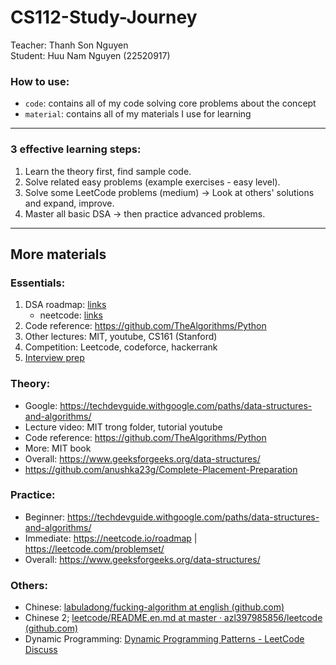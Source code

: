 # CS112-Study-Journey

Teacher: Thanh Son Nguyen \
Student: Huu Nam Nguyen (22520917)
### How to use:
- `code`: contains all of my code solving core problems about the concept
- `material`: contains all of my materials I use for learning
---

### 3 effective learning steps:
1. Learn the theory first, find sample code.
2. Solve related easy problems (example exercises - easy level).
3. Solve some LeetCode problems (medium) → Look at others' solutions and expand, improve.
4. Master all basic DSA → then practice advanced problems.

---
## More materials
### Essentials:
1. DSA roadmap: [links](https://roadmap.sh/computer-science)
    - neetcode: [links](https://neetcode.io/roadmap)
2. Code reference: https://github.com/TheAlgorithms/Python
3. Other lectures: MIT, youtube, CS161 (Stanford)
4. Competition: Leetcode, codeforce, hackerrank
5. [Interview prep](https://github.com/mGalarnyk/DataScienceInterview/blob/master/Algorithms/resources.md)


### Theory:
- Google: https://techdevguide.withgoogle.com/paths/data-structures-and-algorithms/
- Lecture video: MIT trong folder, tutorial youtube
- Code reference: https://github.com/TheAlgorithms/Python
- More: MIT book
- Overall: https://www.geeksforgeeks.org/data-structures/
- https://github.com/anushka23g/Complete-Placement-Preparation

### Practice: 
- Beginner: https://techdevguide.withgoogle.com/paths/data-structures-and-algorithms/
- Immediate: https://neetcode.io/roadmap | https://leetcode.com/problemset/ 
- Overall: https://www.geeksforgeeks.org/data-structures/

### Others:
- Chinese: [labuladong/fucking-algorithm at english (github.com)](https://github.com/labuladong/fucking-algorithm/tree/english)
- Chinese 2; [leetcode/README.en.md at master · azl397985856/leetcode (github.com)](https://github.com/azl397985856/leetcode/blob/master/README.en.md)
- Dynamic Programming: [Dynamic Programming Patterns - LeetCode Discuss](https://leetcode.com/discuss/general-discussion/458695/Dynamic-Programming-Patterns)

